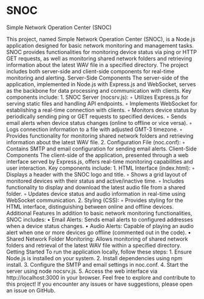 # SNOC
Simple Network Operation Center (SNOC)

This project, named Simple Network Operation Center (SNOC), is a Node.js application designed for basic network monitoring and management tasks. SNOC provides functionalities for monitoring device status via ping or HTTP GET requests, as well as monitoring shared network folders and retrieving information about the latest WAV file in a specified directory. The project includes both server-side and client-side components for real-time monitoring and alerting.
Server-Side Components
The server-side of the application, implemented in Node.js with Express.js and WebSocket, serves as the backbone for data processing and communication with clients. Key components include:
    1. SNOC Server (nocsrv.js):
        ◦ Utilizes Express.js for serving static files and handling API endpoints.
        ◦ Implements WebSocket for establishing a real-time connection with clients.
        ◦ Monitors device status by periodically sending ping or GET requests to specified devices.
        ◦ Sends email alerts when device status changes (online to offline or vice versa).
        ◦ Logs connection information to a file with adjusted GMT-3 timezone.
        ◦ Provides functionality for monitoring shared network folders and retrieving information about the latest WAV file.
    2. Configuration File (noc.conf):
        ◦ Contains SMTP and email configuration for sending email alerts.
Client-Side Components
The client-side of the application, presented through a web interface served by Express.js, offers real-time monitoring capabilities and user interaction. Key components include:
    1. HTML Interface (index.html):
        ◦ Displays a header with the SNOC logo and title.
        ◦ Shows a grid layout of monitored devices with their status and active/inactive time.
        ◦ Includes functionality to display and download the latest audio file from a shared folder.
        ◦ Updates device status and audio information in real-time using WebSocket communication.
    2. Styling (CSS):
        ◦ Provides styling for the HTML interface, distinguishing between online and offline devices.
Additional Features
In addition to basic network monitoring functionalities, SNOC includes:
    • Email Alerts: Sends email alerts to configured addresses when a device status changes.
    • Audio Alerts: Capable of playing an audio alert when one or more devices go offline (commented out in the code).
    • Shared Network Folder Monitoring: Allows monitoring of shared network folders and retrieval of the latest WAV file within a specified directory.
Getting Started
To run the application locally, follow these steps:
    1. Ensure Node.js is installed on your system.
    2. Install dependencies using npm install.
    3. Configure the SMTP and email settings in noc.conf.
    4. Start the server using node nocsrv.js.
    5. Access the web interface via http://localhost:3000 in your browser.
Feel free to explore and contribute to this project! If you encounter any issues or have suggestions, please open an issue on GitHub.
